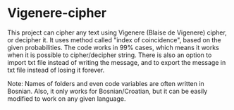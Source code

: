 # Vigenere-cipher

This project can cipher any text using Vigenere (Blaise de Vigenere) cipher, or decipher it.
It uses method called "index of coincidence", based on the given probabilities. The code works
in 99% cases, which means it works when it is possible to cipher/decipher string.
There is also an option to import txt file instead of writing the message, and to export the
message in txt file instead of losing it forever.

Note: Names of folders and even code variables are often written in Bosnian. Also, it only works for
Bosnian/Croatian, but it can be easily modified to work on any given language.
